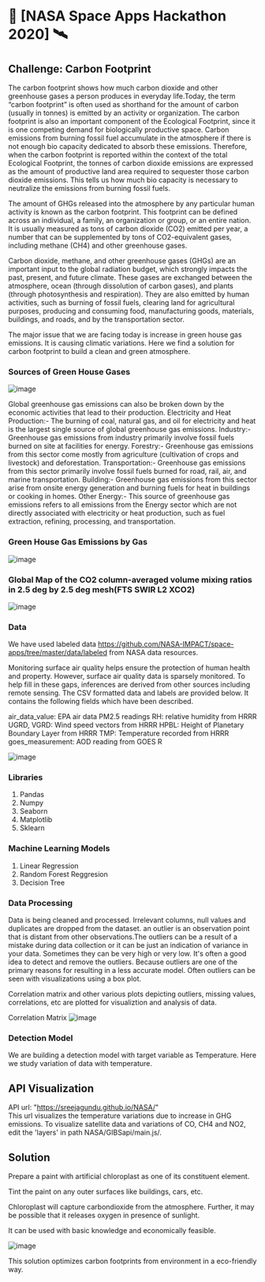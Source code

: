 # 🤖 [NASA Space Apps Hackathon 2020] 🛰️ 

## Challenge: Carbon Footprint

The carbon footprint shows how much carbon dioxide and other greenhouse gases a person produces in everyday life.Today, the term “carbon footprint” is often used as shorthand for the amount of carbon (usually in tonnes) is emitted by an activity or organization. The carbon footprint is also an important component of the Ecological Footprint, since it is one competing demand for biologically productive space. Carbon emissions from burning fossil fuel accumulate in the atmosphere if there is not enough bio capacity dedicated to absorb these emissions. Therefore, when the carbon footprint is reported within the context of the total Ecological Footprint, the tonnes of carbon dioxide emissions are expressed as the amount of productive land area required to sequester those carbon dioxide emissions. This tells us how much bio capacity is necessary to neutralize the emissions from burning fossil fuels.

The amount of GHGs released into the atmosphere by any particular human activity is known as the carbon footprint. This footprint can be defined across an individual, a family, an organization or group, or an entire nation. It is usually measured as tons of carbon dioxide (CO2) emitted per year, a number that can be supplemented by tons of CO2-equivalent gases, including methane (CH4) and other greenhouse gases.

Carbon dioxide, methane, and other greenhouse gases (GHGs) are an important input to the global radiation budget, which strongly impacts the past, present, and future climate. These gases are exchanged between the atmosphere, ocean (through dissolution of carbon gases), and plants (through photosynthesis and respiration). They are also emitted by human activities, such as burning of fossil fuels, clearing land for agricultural purposes, producing and consuming food, manufacturing goods, materials, buildings, and roads, and by the transportation sector.

The major issue that we are facing today is increase in green house gas emissions. It is causing climatic variations. 
Here we find a solution for carbon footprint to build a clean and green atmosphere.

### Sources of Green House Gases
![image](https://user-images.githubusercontent.com/69813792/188518848-e04c4009-5c33-4d94-9609-43292c40f9cd.png)

Global greenhouse gas emissions can also be broken down by the economic activities that lead to their production.
Electricity and Heat Production:- The burning of coal, natural gas, and oil for electricity and heat is the largest single source of global greenhouse gas emissions.
Industry:- Greenhouse gas emissions from industry primarily involve fossil fuels burned on site at facilities for energy.
Forestry:- Greenhouse gas emissions from this sector come mostly from agriculture (cultivation of crops and livestock) and deforestation.
Transportation:- Greenhouse gas emissions from this sector primarily involve fossil fuels burned for road, rail, air, and marine transportation.
Building:- Greenhouse gas emissions from this sector arise from onsite energy generation and burning fuels for heat in buildings or cooking in homes.
Other Energy:- This source of greenhouse gas emissions refers to all emissions from the Energy sector which are not directly associated with electricity or heat production, such as fuel extraction, refining, processing, and transportation.

### Green House Gas Emissions by Gas
![image](https://user-images.githubusercontent.com/69813792/188518898-c7c3e8e5-8f2b-462e-b802-b93d224aa37a.png)

### Global Map of the CO2 column-averaged volume mixing ratios in 2.5 deg by 2.5 deg mesh(FTS SWIR L2 XCO2)
![image](https://user-images.githubusercontent.com/69813792/188518947-c77def19-477c-4c2b-9b11-11f1b859f5ce.png)

### Data

We have used labeled data https://github.com/NASA-IMPACT/space-apps/tree/master/data/labeled from NASA data resources.

Monitoring surface air quality helps ensure the protection of human health and property. However, surface air quality data is sparsely monitored. To help fill in these gaps, inferences are derived from other sources including remote sensing. The CSV formatted data and labels are provided below. It contains the following fields which have been described.

air_data_value: EPA air data PM2.5 readings
RH: relative humidity from HRRR
UGRD, VGRD: Wind speed vectors from HRRR
HPBL: Height of Planetary Boundary Layer from HRRR
TMP: Temperature recorded from HRRR
goes_measurement: AOD reading from GOES R

![image](https://user-images.githubusercontent.com/69813792/188519758-9387107f-9d31-4573-a136-221cca58202b.png)


### Libraries

1. Pandas
2. Numpy 
3. Seaborn
4. Matplotlib
5. Sklearn

### Machine Learning Models

1. Linear Regression
2. Random Forest Reggresion
3. Decision Tree

### Data Processing

Data is being cleaned and processed. Irrelevant columns, null values and duplicates are dropped from the dataset. an outlier is an observation point that is distant from other observations.The outliers can be a result of a mistake during data collection or it can be just an indication of variance in your data. Sometimes they can be very high or very low. It's often a good idea to detect and remove the outliers. Because outliers are one of the primary reasons for resulting in a less accurate model. Often outliers can be seen with visualizations using a box plot.

Correlation matrix and other various plots depicting outliers, missing values, correlations, etc are plotted for visualiztion and analysis of data.

Correlation Matrix
![image](https://user-images.githubusercontent.com/69813792/188519384-16cc42dc-caf6-4935-908e-639b6eb55a28.png)

### Detection Model

We are building a detection model with target variable as Temperature. Here we study variation of data with temperature.

## API Visualization

API url: "https://sreejagundu.github.io/NASA/"  
This url visualizes the temperature variations due to increase in GHG emissions. To visualize satellite data and variations of CO, CH4 and NO2, edit the 'layers' in path  NASA/GIBSapi/main.js/.


## Solution

Prepare a paint with artificial chloroplast as one of its constituent element.

Tint the paint on any outer surfaces like buildings, cars, etc.

Chloroplast will capture carbondioxide from the atmosphere. Further, it may be possible that it releases oxygen in presence of sunlight.

It can be used with basic knowledge and economically feasible.

![image](https://user-images.githubusercontent.com/69813792/188519804-37993781-8020-4419-8b55-e30c6ed51cd1.png)


This solution optimizes carbon footprints from environment in a eco-friendly way.
